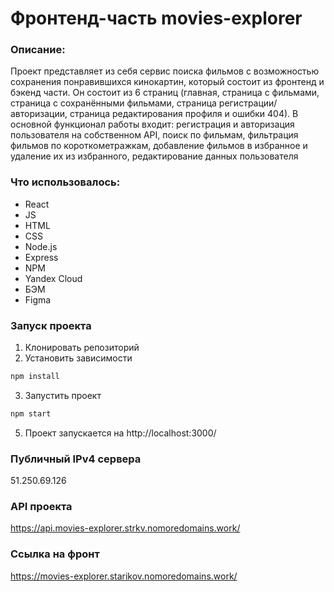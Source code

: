# Фронтенд-часть movies-explorer

### Описание: 
Проект представляет из себя сервис поиска фильмов с возможностью сохранения понравившихся кинокартин, который состоит из фронтенд и бэкенд части.
Он состоит из 6 страниц (главная, страница с фильмами, страница с сохранёнными фильмами, страница регистрации/авторизации, страница редактирования профиля и ошибки 404).
В основной функционал работы входит: регистрация и авторизация пользователя на собственном API, поиск по фильмам, фильтрация фильмов по короткометражкам, добавление фильмов в избранное и удаление их из избранного, редактирование данных пользователя

### Что использовалось:
* React
* JS
* HTML
* CSS
* Node.js
* Express
* NPM
* Yandex Cloud
* БЭМ
* Figma

### Запуск проекта 
1. Клонировать репозиторий
2. Установить зависимости 
```sh
npm install
```
3. Запустить проект
```sh
npm start
```
5. Проект запускается на http://localhost:3000/

### Публичный IPv4 сервера

51.250.69.126

### API проекта

https://api.movies-explorer.strkv.nomoredomains.work/

### Ссылка на фронт

https://movies-explorer.starikov.nomoredomains.work/
